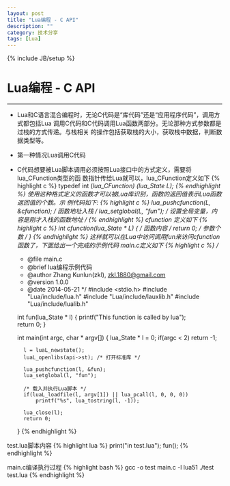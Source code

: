 ```yaml
---
layout: post
title: "Lua编程 - C API"
description: ""
category: 技术分享
tags: [Lua]
---
```

{% include JB/setup %}
# Lua编程 - C API
---

* Lua和C语言混合编程时，无论C代码是“库代码”还是“应用程序代码”，调用方式都包括Lua
调用C代码和C代码调用Lua函数两部分。无论那种方式参数都是过栈的方式传递。与栈相关
的操作包括获取栈的大小，获取栈中数据，判断数据类型等。
<!--break-->

* 第一种情况Lua调用C代码

* C代码想要被Lua脚本调用必须按照Lua接口中的方式定义，需要将lua_CFunction类型的函
数指针传给Lua就可以，lua_CFunction定义如下
{% highlight c %}
	typedef int (*lua_CFunction) (lua_State *L);
{% endhighlight %}
使用这种格式定义的函数才可以被Lua库识别，函数的返回值表示Lua函数返回值的个数。示
例代码如下:
{% highlight c %}
	lua_pushcfunction(L, &cfunction);  /* 函数地址入栈 */
	lua_setglobal(L, "fun"); /* 设置全局变量，内容是刚才入栈的函数地址 */
{% endhighlight %}
cfunction 定义如下
{% highlight c %}
	int cfunction(lua_State * L)
	{
		/* 函数内容 */
		return 0; /* 参数个数 */
	}
{% endhighlight %}
这样就可以在Lua中访问调用fun来访问cfunction函数了，下面给出一个完成的示例代码
main.c定义如下
{% highlight c %}
	/**
	* @file main.c
	* @brief lua编程示例代码
	* @author Zhang Kunlun(zkl), zkl.1880@gmail.com
	* @version 1.0.0
	* @date 2014-05-21
	*/
	#include <stdio.h>
	#include "Lua/include/lua.h"
	#include "Lua/include/lauxlib.h"
	#include "Lua/include/lualib.h"


	int fun(lua_State * l)
	{
		printf("This function is called by lua");	
		return 0;
	}

	int main(int argc, char * argv[])
	{
		lua_State * l = 0;
		if(argc < 2)
			return -1;

		l = luaL_newstate();
		luaL_openlibs(api->st); /* 打开标准库 */ 
	
		lua_pushcfunction(l, &fun);
		lua_setglobal(l, "fun");
	
		/* 载入并执行Lua脚本 */
		if(luaL_loadfile(l, argv[1]) || lua_pcall(l, 0, 0, 0))
			printf("%s", lua_tostring(l, -1));

		lua_close(l);
		return 0;
	}
{% endhighlight %}

test.lua脚本内容
{% highlight lua %}
	print("in test.lua");
	fun();
{% endhighlight %}

main.c编译执行过程
{% highlight bash %}
	gcc -o test main.c -l lua51
	./test test.lua
{% endhighlight %}


